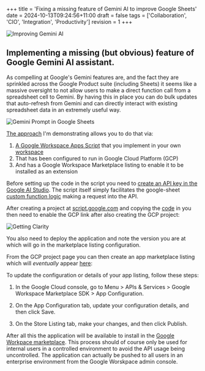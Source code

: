 +++
title = 'Fixing a missing feature of Gemini AI to improve Google Sheets'
date = 2024-10-13T09:24:56+11:00
draft = false
tags = ['Collaboration', 'CIO', 'Integration', 'Productivity']
revision = 1
+++

![Improving Gemini AI](https://toobstar.github.io/images/caveman_computer.jpg)

## Implementing a missing (but obvious) feature of Google Gemini AI assistant.  

As compelling at Google's Gemini features are, and the fact they are sprinkled across the Google Product suite (including Sheets) it seems like a massive oversight to not allow users to make a direct function call from a spreadsheet cell to Gemini.  By having this in place you can do bulk updates that auto-refresh from Gemini and can directly interact with existing spreadsheet data in an extremely useful way. 

![Gemini Prompt in Google Sheets](https://toobstar.github.io/images/sheets_gemini_prompt.gif)

[The approach](https://developers.google.com/workspace/add-ons/overview) I'm demonstrating allows you to do that via:

1) [A Google Workspace Apps Script](https://github.com/toobstar/google-workspace-apps-scripts/blob/main/google-sheets-gemini-function.js) that you implement in your own [workspace](https://script.google.com)
2) That has been configured to run in Google Cloud Platform (GCP)
3) And has a Google Workspace Marketplace listing to enable it to be installed as an extension

Before setting up the code in the script you need to [create an API key in the Google AI Studio](https://aistudio.google.com/app/apikey).  The script itself simply facilitates the google-sheet [custom function logic](https://sheetbest.com/blog/deploying-google-sheets-custom-functions/) making a request into the API.  

After creating a project at [script.google.com](https://script.google.com) and copying the [code](https://github.com/toobstar/google-workspace-apps-scripts/blob/main/google-sheets-gemini-function.js) in you then need to enable the GCP link after also creating the GCP project:

![Getting Clarity](https://toobstar.github.io/images/sheets_gemini_gcp.jpg)

You also need to deploy the application and note the version you are at which will go in the marketplace listing configuration. 

From the GCP project page you can then create an app marketplace listing which will *eventually* appear [here](https://developers.google.com/workspace/marketplace/manage-app-listing):

To update the configuration or details of your app listing, follow these steps:

1) In the Google Cloud console, go to Menu > APIs & Services > Google Workspace Marketplace SDK > App Configuration.

2) On the App Configuration tab, update your configuration details, and then click Save.

3) On the Store Listing tab, make your changes, and then click Publish.

After all this the application will be available to install in the [Google Workpace marketplace](https://workspace.google.com/marketplace).  This process should of course only be used for internal users in a controlled environment to avoid the API usage being uncontrolled. The application can actually be pushed to all users in an enterprise environment from the Google Worskpace admin console. 

